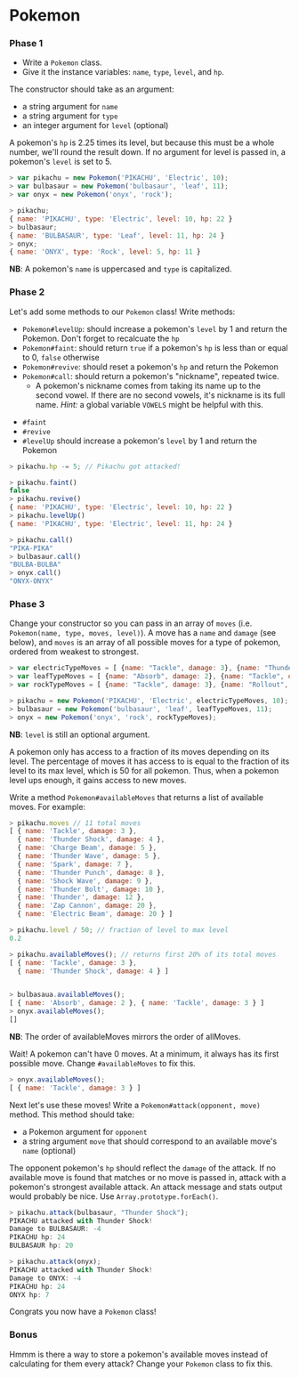 # Pokemon

### Phase 1

* Write a `Pokemon` class.
* Give it the instance variables: `name`, `type`, `level`, and `hp`.

The constructor should take as an argument:
- a string argument for `name`
- a string argument for `type`
- an integer argument for `level` (optional)

A pokemon's `hp` is 2.25 times its level, but because this must be a whole number, we'll round the result down. If no argument for level is passed in, a pokemon's `level` is set to 5.

```javascript
> var pikachu = new Pokemon('PIKACHU', 'Electric', 10);
> var bulbasaur = new Pokemon('bulbasaur', 'leaf', 11);
> var onyx = new Pokemon('onyx', 'rock');

> pikachu;
{ name: 'PIKACHU', type: 'Electric', level: 10, hp: 22 }
> bulbasaur;
{ name: 'BULBASAUR', type: 'Leaf', level: 11, hp: 24 }
> onyx;
{ name: 'ONYX', type: 'Rock', level: 5, hp: 11 }
```
**NB**: A pokemon's `name` is uppercased and `type` is capitalized.

### Phase 2

Let's add some methods to our `Pokemon` class! Write methods:

* `Pokemon#levelUp`: should increase a pokemon's `level` by 1 and return the Pokemon. Don't forget to recalcuate the `hp`
* `Pokemon#faint`: should return `true` if a pokemon's `hp` is less than or equal to 0, `false` otherwise
* `Pokemon#revive`: should reset a pokemon's `hp` and return the Pokemon
* `Pokemon#call`: should return a pokemon's "nickname", repeated twice.
  - A pokemon's nickname comes from taking its name up to the second vowel. If there are no second vowels, it's nickname is its full name. _Hint:_ a global variable `VOWELS` might be helpful with this.

- `#faint`
- `#revive`
- `#levelUp` should increase a pokemon's `level` by 1 and return the Pokemon

```javascript
> pikachu.hp -= 5; // Pikachu got attacked!

> pikachu.faint()
false
> pikachu.revive()
{ name: 'PIKACHU', type: 'Electric', level: 10, hp: 22 }
> pikachu.levelUp()
{ name: 'PIKACHU', type: 'Electric', level: 11, hp: 24 }
```


```javascript
> pikachu.call()
"PIKA-PIKA"
> bulbasaur.call()
"BULBA-BULBA"
> onyx.call()
"ONYX-ONYX"
```

### Phase 3

Change your constructor so you can pass in an array of `moves` (i.e. `Pokemon(name, type, moves, level)`). A move has a `name` and `damage` (see below), and `moves` is an array of all possible moves for a type of pokemon, ordered from weakest to strongest.

```javascript
> var electricTypeMoves = [ {name: "Tackle", damage: 3}, {name: "Thunder Shock", damage: 4}, {name: "Charge Beam", damage: 5}, {name: "Thunder Wave", damage: 5}, {name: "Spark", damage: 7}, {name: "Thunder Punch", damage: 8}, {name: "Shock Wave", damage: 10}, {name: "Thunder Bolt", damage: 15 }, {name: "Thunder", damage: 20}, {name: "Zap Cannon", damage: 30}, {name: "Electric Beam", damage: 35} ];
> var leafTypeMoves = [ {name: "Absorb", damage: 2}, {name: "Tackle", damage: 3}, {name: "Bullet Seed", damage: 4}, {name: "Mega Drain", damage: 6}, {name: "Vine Whip", damage: 8}, {name: "Razor Leaf", damage: 15}, {name: "Giga Drain", damage: 18 }, {name: "Seed Bomb", damage: 22}, {name: "Petal Dance", damage: 25}, {name: "Solar Beam", damage: 35} ];
> var rockTypeMoves = [ {name: "Tackle", damage: 3}, {name: "Rollout", damage: 6}, {name: "Rock Blast", damage: 4}, {name: "Smack Down", damage: 10}, {name: "Rock Throw", damage: 20}, {name: "Rock Slide", damage: 30}, {name: "Head Smash", damage: 40}, {name: "Rock Wrecker", damage: 50 } ];

> pikachu = new Pokemon('PIKACHU', 'Electric', electricTypeMoves, 10);
> bulbasaur = new Pokemon('bulbasaur', 'leaf', leafTypeMoves, 11);
> onyx = new Pokemon('onyx', 'rock', rockTypeMoves);
```
**NB**: `level` is still an optional argument.

A pokemon only has access to a fraction of its moves depending on its level. The percentage of moves it has access to is equal to the fraction of its level to its max level, which is 50 for all pokemon. Thus, when a pokemon level ups enough, it gains access to new moves.

Write a method `Pokemon#availableMoves` that returns a list of available moves. For example:

```javascript
> pikachu.moves // 11 total moves
[ { name: 'Tackle', damage: 3 },
  { name: 'Thunder Shock', damage: 4 },
  { name: 'Charge Beam', damage: 5 },
  { name: 'Thunder Wave', damage: 5 },
  { name: 'Spark', damage: 7 },
  { name: 'Thunder Punch', damage: 8 },
  { name: 'Shock Wave', damage: 9 },
  { name: 'Thunder Bolt', damage: 10 },
  { name: 'Thunder', damage: 12 },
  { name: 'Zap Cannon', damage: 20 },
  { name: 'Electric Beam', damage: 20 } ]

> pikachu.level / 50; // fraction of level to max level
0.2

> pikachu.availableMoves(); // returns first 20% of its total moves
[ { name: 'Tackle', damage: 3 },
  { name: 'Thunder Shock', damage: 4 } ]


> bulbasaua.availableMoves();
[ { name: 'Absorb', damage: 2 }, { name: 'Tackle', damage: 3 } ]
> onyx.availableMoves();
[]
```
**NB**: The order of availableMoves mirrors the order of allMoves.

Wait! A pokemon can't have 0 moves. At a minimum, it always has its first possible move. Change `#availableMoves` to fix this.

```javascript
> onyx.availableMoves();
[ { name: 'Tackle', damage: 3 } ]
```

Next let's use these moves! Write a `Pokemon#attack(opponent, move)` method. This method should take:

- a Pokemon argument for `opponent`
- a string argument `move` that should correspond to an available move's `name` (optional)

The opponent pokemon's `hp` should reflect the `damage` of the attack. If no available move is found that matches or no move is passed in, attack with a pokemon's strongest available attack. An attack message and stats output would probably be nice. Use `Array.prototype.forEach()`.

```javascript
> pikachu.attack(bulbasaur, "Thunder Shock");
PIKACHU attacked with Thunder Shock!
Damage to BULBASAUR: -4
PIKACHU hp: 24
BULBASAUR hp: 20

> pikachu.attack(onyx);
PIKACHU attacked with Thunder Shock!
Damage to ONYX: -4
PIKACHU hp: 24
ONYX hp: 7
```

Congrats you now have a `Pokemon` class!

### Bonus

Hmmm is there a way to store a pokemon's available moves instead of calculating for them every attack? Change your `Pokemon` class to fix this.

